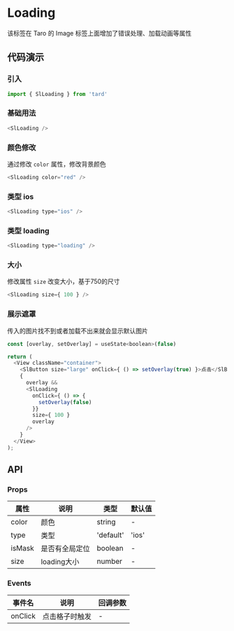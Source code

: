 
# Loading
该标签在 Taro 的 Image 标签上面增加了错误处理、加载动画等属性
## 代码演示
### 引入
```js
import { SlLoading } from 'tard'
```
### 基础用法
```js
<SlLoading />  
```
### 颜色修改
通过修改 `color` 属性，修改背景颜色
```js
<SlLoading color="red" />
```

### 类型 ios
```js
<SlLoading type="ios" />
```

### 类型 loading
```js
<SlLoading type="loading" />
```

### 大小
修改属性 `size` 改变大小，基于750的尺寸 
```js
<SlLoading size={ 100 } />
```

### 展示遮罩
传入的图片找不到或者加载不出来就会显示默认图片
```js
const [overlay, setOverlay] = useState<boolean>(false)

return (
  <View className="container">  
    <SlButton size="large" onClick={ () => setOverlay(true) }>点击</SlButton>
    {
      overlay && 
      <SlLoading 
        onClick={ () => {
          setOverlay(false) 
        }} 
        size={ 100 } 
        overlay 
      />
    }
  </View>
);
```

## API
### Props
|  属性   | 说明  | 类型 | 默认值 |
|  ----  | ----  | ---- | ---- |
| color | 颜色 | string | - |
| type | 类型 | 'default'|'ios'|'loading' | default |
| isMask | 是否有全局定位 | boolean | - |
| size | loading大小 | number | - |

### Events
|  事件名   | 说明  | 回调参数 |
|  ----  | ----  | ---- |
| onClick | 点击格子时触发 | - |